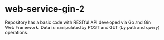 # web-service-gin-2

Repository has a basic code with RESTful API developed via Go and Gin Web Framework. Data is manipulated by POST and GET (by path and query) operations.
